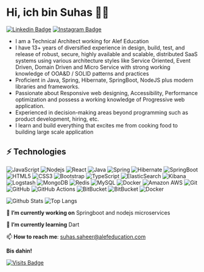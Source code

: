 # Hi, ich bin Suhas 👨‍💻

[![Linkedin Badge](https://img.shields.io/badge/-suhas-blue?style=flat-square&logo=Linkedin&logoColor=white&link=https://www.linkedin.com/in/suhas-saheer-bb570215/)](https://www.linkedin.com/in/suhas-saheer-bb570215/)
[![Instagram Badge](https://img.shields.io/badge/-suhaz247-purple?style=flat-square&logo=instagram&logoColor=white&link=https://instagram.com/suhaz247/)](https://instagram.com/suhaz247)


* I am a Technical Architect working for Alef Education
* I have  13+ years of diversified experience in design, build, test, and release of robust, secure, highly available and scalable, distributed SaaS systems using various architecture styles like Service Oriented, Event Driven, Domain Driven and Micro Service with strong working knowledge of OOA&D / SOLID patterns and practices
* Proficient in Java, Spring, Hibernate, SpringBoot, NodeJS plus modern libraries and frameworks.
* Passionate about Responsive web designing, Accessibility, Performance optimization and possess a working knowledge of Progressive web application.
* Experienced in decision-making areas beyond programming such as product development, hiring, etc.
* I learn and build everything that excites me from cooking food to building large scale application

## ⚡ Technologies

![JavaScript](https://img.shields.io/badge/-JavaScript-black?style=flat-square&logo=javascript)
![Nodejs](https://img.shields.io/badge/-Nodejs-43853d?style=flat-square&logo=Node.js&logoColor=white)
![React](https://img.shields.io/badge/-React-45b8d8?style=flat-square&logo=react&logoColor=white)
![Java](https://img.shields.io/badge/-java-E34A86?style=flat-square&logo=java)
![Spring](https://img.shields.io/badge/-Spring-green?style=flat-square&logo=spring)
![Hibernate](https://img.shields.io/badge/-Hibernate-black?style=flat-square&logo=hibernate)
![SpringBoot](https://img.shields.io/badge/-SpringBoot-green?style=flat-square&logo=SpringBoot)
![HTML5](https://img.shields.io/badge/-HTML5-E34F26?style=flat-square&logo=html5&logoColor=white)
![CSS3](https://img.shields.io/badge/-CSS3-1572B6?style=flat-square&logo=css3)
![Bootstrap](https://img.shields.io/badge/-Bootstrap-563D7C?style=flat-square&logo=bootstrap)
![TypeScript](https://img.shields.io/badge/-TypeScript-007ACC?style=flat-square&logo=typescript)
![ElasticSearch](https://img.shields.io/badge/-ElasticSearch-005571?style=flat-square&logo=elasticsearch)
![Kibana](https://img.shields.io/badge/-Kibana-005571?style=flat-square&logo=kibana)
![Logstash](https://img.shields.io/badge/-Logstash-005571?style=flat-square&logo=logstash)
![MongoDB](https://img.shields.io/badge/-MongoDB-13aa52?style=flat-square&logo=mongodb&logoColor=white)
![Redis](https://img.shields.io/badge/-Redis-black?style=flat-square&logo=Redis)
![MySQL](https://img.shields.io/badge/-MySQL-black?style=flat-square&logo=mysql)
![Docker](https://img.shields.io/badge/-Docker-black?style=flat-square&logo=docker)
![Amazon AWS](https://img.shields.io/badge/Amazon%20AWS-232F3E?style=flat-square&logo=amazon-aws)
![Git](https://img.shields.io/badge/-Git-black?style=flat-square&logo=git)
![GitHub](https://img.shields.io/badge/-GitHub-181717?style=flat-square&logo=github)
![GitHub Actions](https://img.shields.io/badge/-Github_Actions-2088FF?style=flat-square&logo=github-actions&logoColor=white)
![BitBucket](https://img.shields.io/badge/-BitBucket-darkblue?style=flat-square&logo=bitbucket)
![BitBucket](https://img.shields.io/badge/-BitBucket-darkblue?style=flat-square&logo=bitbucket)
![Docker](https://img.shields.io/badge/-Docker-46a2f1?style=flat-square&logo=docker&logoColor=white)

![Github Stats](https://github-readme-stats.vercel.app/api?username=suhaz786&count_private=true&theme=radical)
![Top Langs](https://github-readme-stats.vercel.app/api/top-langs/?username=suhaz786&hide=TeX&layout=compact&theme=radical)

🔭 **I’m currently working on**  Springboot and nodejs microservices

🌱 **I’m currently learning** Dart 

📫 **How to reach me**: suhas.saheer@alefeducation.com

<b>Bis dahin!</b>

[![Visits Badge](https://badges.pufler.dev/visits/suhaz786/suhaz786)](https://badges.pufler.dev)
